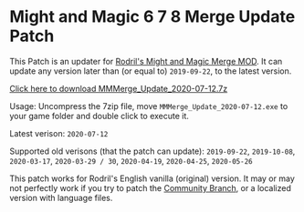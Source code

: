 # Might and Magic 6 7 8 Merge Update Patch

This Patch is an updater for [Rodril's Might and Magic Merge MOD](https://www.celestialheavens.com/forum/10/16657). It can update any version later than (or equal to) `2019-09-22`, to the latest version.

[Click here to download MMMerge_Update_2020-07-12.7z](https://github.com/might-and-magic/mmmerge-update-patch/releases/download/2020-07-12/MMMerge_Update_2020-07-12.7z)

Usage: Uncompress the 7zip file, move `MMMerge_Update_2020-07-12.exe` to your game folder and double click to execute it.

Latest verison: `2020-07-12`

Supported old verisons (that the patch can update): `2019-09-22`, `2019-10-08`, `2020-03-17`, `2020-03-29 / 30`, `2020-04-19`, `2020-04-25`, `2020-05-26`

This patch works for Rodril's English vanilla (original) version. It may or may not perfectly work if you try to patch the [Community Branch](https://gitlab.com/templayer/mmmerge), or a localized version with language files.
